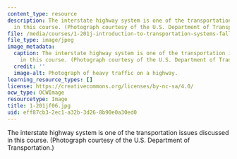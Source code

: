 ```yaml
---
content_type: resource
description: The interstate highway system is one of the transportation issues discussed
  in this course. (Photograph courtesy of the U.S. Department of Transportation.)
file: /media/courses/1-201j-introduction-to-transportation-systems-fall-2006/eff87cb32ec1a32b3d268b90e0a30ed0_1-201jf06.jpg
file_type: image/jpeg
image_metadata:
  caption: The interstate highway system is one of the transportation issues discussed
    in this course. (Photograph courtesy of the U.S. Department of Transportation.)
  credit: ''
  image-alt: Photograph of heavy traffic on a highway.
learning_resource_types: []
license: https://creativecommons.org/licenses/by-nc-sa/4.0/
ocw_type: OCWImage
resourcetype: Image
title: 1-201jf06.jpg
uid: eff87cb3-2ec1-a32b-3d26-8b90e0a30ed0
---
```

The interstate highway system is one of the transportation issues discussed in this course. (Photograph courtesy of the U.S. Department of Transportation.)